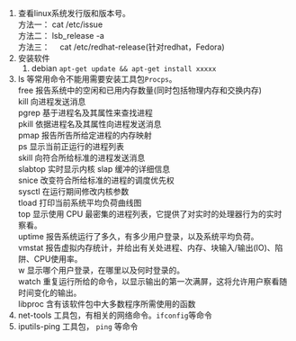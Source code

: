 1. 查看linux系统发行版和版本号。  
    方法一：   cat /etc/issue      
    方法二：   lsb_release -a       
    方法三：　 cat /etc/redhat-release(针对redhat，Fedora)     
1. 安装软件
    1. debian   `apt-get update && apt-get install xxxxx`    
1. ls 等常用命令不能用需要安装工具包`Procps`。    
    free	报告系统中的空闲和已用内存数量(同时包括物理内存和交换内存)    
    kill	向进程发送消息    
    pgrep	基于进程名及其属性来查找进程    
    pkill	依据进程名及其属性向进程发送消息    
    pmap	报告所告所给定进程的内存映射    
    ps	显示当前正运行的进程列表    
    skill	向符合所给标准的进程发送消息    
    slabtop	实时显示内核 slap 缓冲的详细信息    
    snice	改变符合所给标准的进程的调度优先权    
    sysctl	在运行期间修改内核参数    
    tload	打印当前系统平均负荷曲线图    
    top	显示使用 CPU 最密集的进程列表，它提供了对实时的处理器行为的实时察看。    
    uptime	报告系统运行了多久，有多少用户登录，以及系统平均负荷。    
    vmstat	报告虚拟内存统计，并给出有关处进程、内存、块输入/输出(IO)、陷阱、CPU使用率。    
    w	显示哪个用户登录，在哪里以及何时登录的。    
    watch	重复运行所给的命令，以显示输出的第一次满屏，这将允许用户察看随时间变化的输出。    
    libproc	含有该软件包中大多数程序所需使用的函数    
1. net-tools 工具包，有相关的网络命令。`ifconfig`等命令   
1. iputils-ping 工具包， `ping` 等命令        

